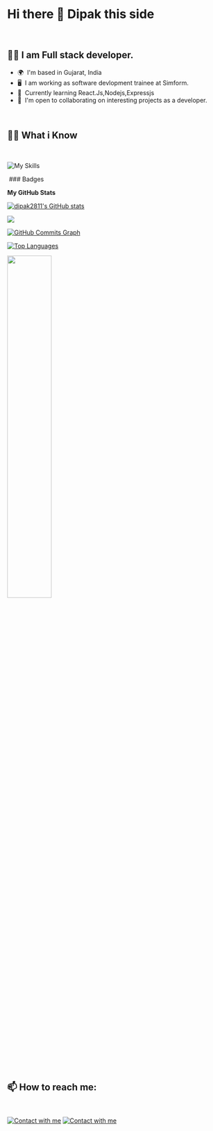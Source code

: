 # Hi there 👋 Dipak this side 
 
 

## :technologist: I am Full stack developer.

- 🌍  I'm based in Gujarat, India
- 🖥️  I am working as software devlopment trainee at Simform. 
- 🧠  Currently learning React.Js,Nodejs,Expressjs
- 🤝  I'm open to collaborating on interesting projects as a developer.

 

## :student: What i Know

 

![My Skills](https://skillicons.dev/icons?i=html,css,js,github,git,bootstrap,typescript,react,nodejs,express,mongodb,redux,postman,mysql,vite,vscode,firebase,netlify,cpp,c,java,python)

 ### Badges

<b>My GitHub Stats</b>

<a href="http://www.github.com/dipak2811"><img src="https://github-readme-stats.vercel.app/api?username=dipak2811&show_icons=true&hide=prs,issues,&count_private=true&title_color=0891b2&text_color=ffffff&icon_color=0891b2&bg_color=1c1917&hide_border=true&show_icons=true" alt="dipak2811's GitHub stats" /></a>

<a href="http://www.github.com/dipak2811"><img src="https://github-readme-streak-stats.herokuapp.com/?user=dipak2811&stroke=ffffff&background=1c1917&ring=0891b2&fire=0891b2&currStreakNum=ffffff&currStreakLabel=0891b2&sideNums=ffffff&sideLabels=ffffff&dates=ffffff&hide_border=true" /></a>

<a href="http://www.github.com/dipak2811"><img src="https://activity-graph.herokuapp.com/graph?username=dipak2811&bg_color=1c1917&color=ffffff&line=0891b2&point=ffffff&area_color=1c1917&area=true&hide_border=true&custom_title=GitHub%20Commits%20Graph" alt="GitHub Commits Graph" /></a>

<a href="https://github.com/dipak2811" align="left"><img src="https://github-readme-stats.vercel.app/api/top-langs/?username=dipak2811&langs_count=10&title_color=0891b2&text_color=ffffff&icon_color=0891b2&bg_color=1c1917&hide_border=true&locale=en&custom_title=Top%20%Languages" alt="Top Languages" /></a>

<div width="100%" align="left">
      <a
        href="https://github.com/dipak2811/Trendify"
        ><img
          width="45%"
          src="https://github-readme-stats.vercel.app/api/pin/?username=dipak2811&repo=Trendify&title_color=0891b2&text_color=ffffff&icon_color=0891b2&bg_color=1c1917&hide_border=true&locale=en" /></a
      >
    </div>
    <br /><br /><br /><br /><br /><br /><br />


## 📫 How to reach me:

 

[![Contact with me](https://skillicons.dev/icons?i=linkedin)](https://in.linkedin.com/in/dipak-gorfad-5907041b9)
[![Contact with me](https://skillicons.dev/icons?i=github)](https://github.com/dipak2811)


